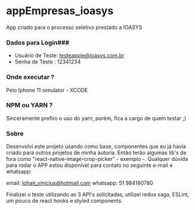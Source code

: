 # appEmpresas_ioasys
App criado para o processo seletivo prestado a IOASYS


### Dados para Login###
* Usuário de Teste: testeapple@ioasys.com.br
* Senha de Teste : 12341234

### Onde executar ? ###
Pelo Iphone 11 simulator - XCODE

### NPM ou YARN ? ###
Sinceramente prefiro o uso do yarn, porém, fica a cargo de quem testar ;)

### Sobre ###
Desenvolvi este projeto usando como base, componentes que eu já havia criado para outros projetos de minha autoria. Então terão algumas lib's de fora como "react-native-image-crop-picker" - exemplo -. Qualquer dúvida para rodar o APP estou disponível para contato no seguinte e-mail e whatsapp: 

email: lohan_vinicius@hotmail.com
whatsapp: 51 984180780

Finalizei o teste utilizando as 3 API's solicitadas, utilizei redux saga, ESLint, um pouco de react hooks e styled components. 
